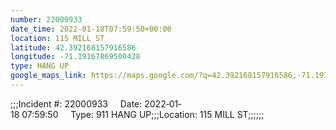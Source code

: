 ```yaml
---
number: 22000933
date_time: 2022-01-18T07:59:50+00:00
location: 115 MILL ST
latitude: 42.392168157916586
longitude: -71.19167869500428
type: HANG UP
google_maps_link: https://maps.google.com/?q=42.392168157916586,-71.19167869500428
---
```


;;;Incident #: 22000933     Date: 2022‐01‐18 07:59:50     Type: 911 HANG UP;;;Location: 115 MILL ST;;;;;;
